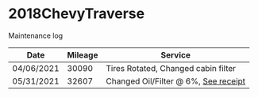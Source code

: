# 2018ChevyTraverse
Maintenance log

| Date       | Mileage | Service                              |
|------------|---------|--------------------------------------|
| 04/06/2021 |  30090  | Tires Rotated, Changed cabin filter  |
| 05/31/2021 |  32607  | Changed Oil/Filter @ 6%, [See receipt](imgs/receipt_05_31_2021.png) |
